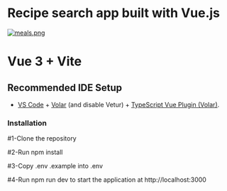 <h1>Recipe search app built with Vue.js</h1>

[![meals.png](https://i.postimg.cc/52N8tpNc/meals.png)](https://postimg.cc/BXkjYTKN)

# Vue 3 + Vite

## Recommended IDE Setup

- [VS Code](https://code.visualstudio.com/) + [Volar](https://marketplace.visualstudio.com/items?itemName=Vue.volar) (and disable Vetur) + [TypeScript Vue Plugin (Volar)](https://marketplace.visualstudio.com/items?itemName=Vue.vscode-typescript-vue-plugin).

<h3>Installation</h3>

#1-Clone the repository

#2-Run npm install

#3-Copy .env .example into .env

#4-Run npm run dev to start the application at http://localhost:3000
